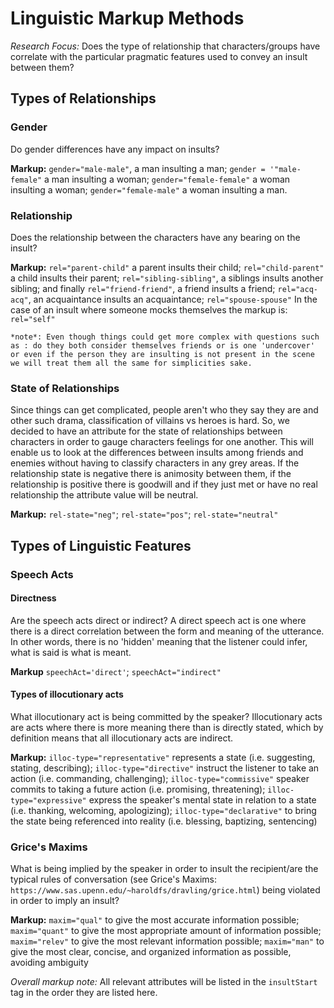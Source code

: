 # Linguistic Markup Methods

*Research Focus:* Does the type of relationship that characters/groups have correlate with the particular pragmatic features used to convey an insult between them?

## Types of Relationships

### Gender
Do gender differences have any impact on insults?

**Markup:** `gender="male-male"`, a man insulting a man; `gender = '"male-female"` a man insulting a woman; `gender="female-female"` a woman insulting a woman; `gender="female-male"` a woman insulting a man.

### Relationship
Does the relationship between the characters have any bearing on the insult?

**Markup:** `rel="parent-child"` a parent insults their child; `rel="child-parent"` a child insults their parent; `rel="sibling-sibling"`, a siblings insults another sibling; and finally `rel="friend-friend"`, a friend insults a friend; `rel="acq-acq"`, an acquaintance insults an acquaintance; `rel="spouse-spouse"` In the case of an insult where someone mocks themselves the markup is: `rel="self"`

    *note*: Even though things could get more complex with questions such as : do they both consider themselves friends or is one 'undercover' or even if the person they are insulting is not present in the scene we will treat them all the same for simplicities sake.

### State of Relationships
Since things can get complicated, people aren't who they say they are and other such drama, classification of villains vs heroes is hard. So, we decided to have an attribute for the state of relationships between characters in order to gauge characters feelings for one another. This will enable us to look at the differences between insults among friends and enemies without having to classify characters in any grey areas. If the relationship state is negative there is animosity between them, if the relationship is positive there is goodwill and if they just met or have no real relationship the attribute value will be neutral.

**Markup:** `rel-state="neg"`; `rel-state="pos"`; `rel-state="neutral"`

## Types of Linguistic Features

### Speech Acts

#### Directness
Are the speech acts direct or indirect? A direct speech act is one where there is a direct correlation between the form and meaning of the utterance. In other words, there is no 'hidden' meaning that the listener could infer, what is said is what is meant.

**Markup** `speechAct='direct'`; `speechAct="indirect"`

#### Types of illocutionary acts
What illocutionary act is being committed by the speaker? Illocutionary acts are acts where there is more meaning there than is directly stated, which by definition means that all illocutionary acts are indirect.

**Markup:** `illoc-type="representative"` represents a state (i.e. suggesting, stating, describing); `illoc-type="directive"` instruct the listener to take an action (i.e. commanding, challenging); `illoc-type="commissive"` speaker commits to taking a future action (i.e. promising, threatening); `illoc-type="expressive"` express the speaker's mental state in relation to a state (i.e. thanking, welcoming, apologizing); `illoc-type="declarative"` to bring the state being referenced into reality (i.e. blessing, baptizing, sentencing)

### Grice's Maxims
What is being implied by the speaker in order to insult the recipient/are the typical rules of conversation (see Grice's Maxims: `https://www.sas.upenn.edu/~haroldfs/dravling/grice.html`) being violated in order to imply an insult?

**Markup:** `maxim="qual"` to give the most accurate information possible; `maxim="quant"` to give the most appropriate amount of information possible; `maxim="relev"` to give the most relevant information possible; `maxim="man"` to give the most clear, concise, and organized information as possible, avoiding ambiguity


  *Overall markup note:* All relevant attributes will be listed in the `insultStart` tag in the order they are listed here.
